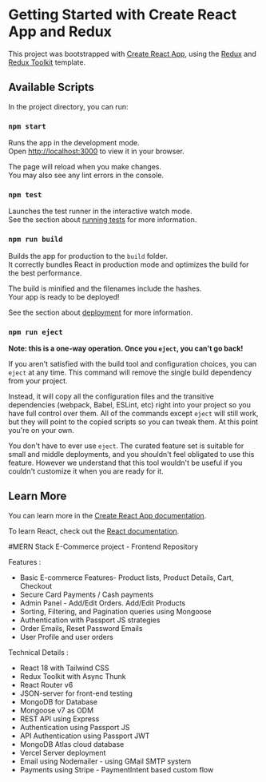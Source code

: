 # Getting Started with Create React App and Redux

This project was bootstrapped with [Create React App](https://github.com/facebook/create-react-app), using the [Redux](https://redux.js.org/) and [Redux Toolkit](https://redux-toolkit.js.org/) template.

## Available Scripts

In the project directory, you can run:

### `npm start`

Runs the app in the development mode.\
Open [http://localhost:3000](http://localhost:3000) to view it in your browser.

The page will reload when you make changes.\
You may also see any lint errors in the console.

### `npm test`

Launches the test runner in the interactive watch mode.\
See the section about [running tests](https://facebook.github.io/create-react-app/docs/running-tests) for more information.

### `npm run build`

Builds the app for production to the `build` folder.\
It correctly bundles React in production mode and optimizes the build for the best performance.

The build is minified and the filenames include the hashes.\
Your app is ready to be deployed!

See the section about [deployment](https://facebook.github.io/create-react-app/docs/deployment) for more information.

### `npm run eject`

**Note: this is a one-way operation. Once you `eject`, you can't go back!**

If you aren't satisfied with the build tool and configuration choices, you can `eject` at any time. This command will remove the single build dependency from your project.

Instead, it will copy all the configuration files and the transitive dependencies (webpack, Babel, ESLint, etc) right into your project so you have full control over them. All of the commands except `eject` will still work, but they will point to the copied scripts so you can tweak them. At this point you're on your own.

You don't have to ever use `eject`. The curated feature set is suitable for small and middle deployments, and you shouldn't feel obligated to use this feature. However we understand that this tool wouldn't be useful if you couldn't customize it when you are ready for it.

## Learn More

You can learn more in the [Create React App documentation](https://facebook.github.io/create-react-app/docs/getting-started).

To learn React, check out the [React documentation](https://reactjs.org/).

#MERN Stack E-Commerce project - Frontend Repository

Features :
  - Basic E-commerce Features- Product lists, Product Details, Cart, Checkout
  - Secure Card Payments / Cash payments
  - Admin Panel - Add/Edit Orders. Add/Edit Products
  - Sorting, Filtering, and Pagination queries using Mongoose
  - Authentication with Passport JS strategies
  - Order Emails, Reset Password Emails
  - User Profile and user orders

Technical Details :
  - React 18 with Tailwind CSS
  - Redux Toolkit with Async Thunk
  - React Router v6
  - JSON-server for front-end testing
  - MongoDB for Database
  - Mongoose v7 as ODM
  - REST API using Express
  - Authentication using Passport JS
  - API Authentication using Passport JWT
  - MongoDB Atlas cloud database
  - Vercel Server deployment
  - Email using Nodemailer - using GMail SMTP system
  - Payments using Stripe - PaymentIntent based custom flow
